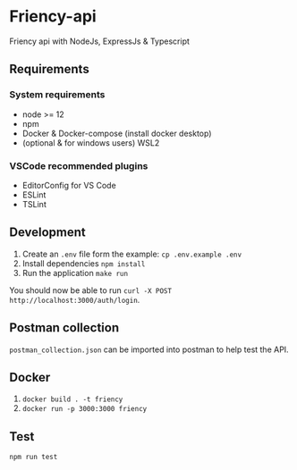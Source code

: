 # Friency-api

Friency api with NodeJs, ExpressJs & Typescript
## Requirements

### System requirements

* node >= 12
* npm
* Docker & Docker-compose (install docker desktop)
* (optional & for windows users) WSL2


### VSCode recommended plugins

* EditorConfig for VS Code
* ESLint
* TSLint


## Development 

1. Create an `.env` file form the example: `cp .env.example .env` 
2. Install dependencies `npm install`
3. Run the application `make run`

You should now be able to run `curl -X POST http://localhost:3000/auth/login`.

## Postman collection

`postman_collection.json` can be imported into postman to help test the API.


## Docker

1. `docker build . -t friency`
2. `docker run -p 3000:3000 friency`

## Test

`npm run test`

